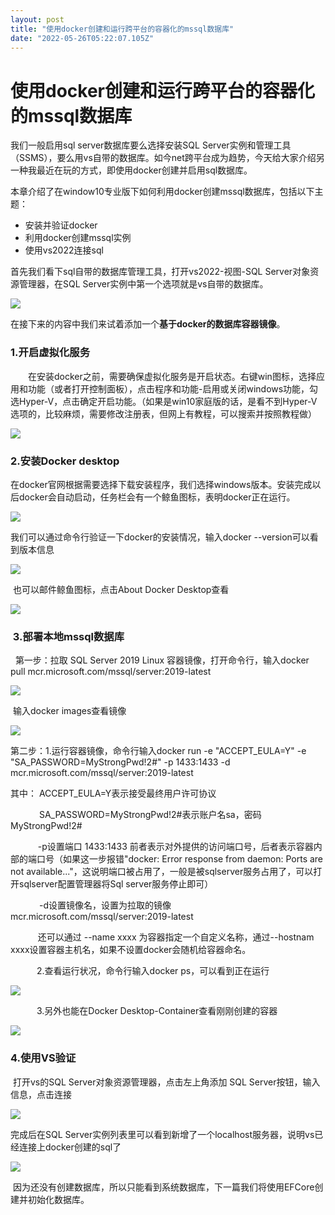 ```yaml
---
layout: post
title: "使用docker创建和运行跨平台的容器化的mssql数据库"
date: "2022-05-26T05:22:07.105Z"
---
```

使用docker创建和运行跨平台的容器化的mssql数据库
=============================

我们一般启用sql server数据库要么选择安装SQL Server实例和管理工具（SSMS），要么用vs自带的数据库。如今net跨平台成为趋势，今天给大家介绍另一种我最近在玩的方式，即使用docker创建并启用sql数据库。

本章介绍了在window10专业版下如何利用docker创建mssql数据库，包括以下主题：

*   安装并验证docker
*   利用docker创建mssql实例
*   使用vs2022连接sql

首先我们看下sql自带的数据库管理工具，打开vs2022-视图-SQL Server对象资源管理器，在SQL Server实例中第一个选项就是vs自带的数据库。

![](https://img2022.cnblogs.com/blog/2281532/202205/2281532-20220525102914351-154916042.png)

在接下来的内容中我们来试着添加一个**基于docker的数据库容器镜像**。

### 1.开启虚拟化服务

　　在安装docker之前，需要确保虚拟化服务是开启状态。右键win图标，选择应用和功能（或者打开控制面板），点击程序和功能-启用或关闭windows功能，勾选Hyper-V，点击确定开启功能。（如果是win10家庭版的话，是看不到Hyper-V选项的，比较麻烦，需要修改注册表，但网上有教程，可以搜索并按照教程做）

![](https://img2022.cnblogs.com/blog/2281532/202205/2281532-20220525105140436-1308426411.png)

### 2.安装Docker desktop

在docker官网根据需要选择下载安装程序，我们选择windows版本。安装完成以后docker会自动启动，任务栏会有一个鲸鱼图标，表明docker正在运行。

![](https://img2022.cnblogs.com/blog/2281532/202205/2281532-20220525110004417-1926951468.png)

我们可以通过命令行验证一下docker的安装情况，输入docker --version可以看到版本信息

![](https://img2022.cnblogs.com/blog/2281532/202205/2281532-20220525110244883-1313043013.png)

 也可以邮件鲸鱼图标，点击About Docker Desktop查看

![](https://img2022.cnblogs.com/blog/2281532/202205/2281532-20220525110353043-2134905481.png)

###  3.部署本地mssql数据库 

  第一步：拉取 SQL Server 2019 Linux 容器镜像，打开命令行，输入docker pull mcr.microsoft.com/mssql/server:2019-latest

![](https://img2022.cnblogs.com/blog/2281532/202205/2281532-20220525110817292-1935592792.png)

 输入docker images查看镜像

![](https://img2022.cnblogs.com/blog/2281532/202205/2281532-20220525111056462-1679777112.png)

第二步：1.运行容器镜像，命令行输入docker run -e "ACCEPT\_EULA=Y" -e "SA\_PASSWORD=MyStrongPwd!2#" -p 1433:1433 -d mcr.microsoft.com/mssql/server:2019-latest

其中： ACCEPT\_EULA=Y表示接受最终用户许可协议

　　　 SA\_PASSWORD=MyStrongPwd!2#表示账户名sa，密码MyStrongPwd!2#

　　    -p设置端口 1433:1433 前者表示对外提供的访问端口号，后者表示容器内部的端口号（如果这一步报错"docker: Error response from daemon: Ports are not available..."，这说明端口被占用了，一般是被sqlserver服务占用了，可以打开sqlserver配置管理器将Sql server服务停止即可）

　　　 -d设置镜像名，设置为拉取的镜像mcr.microsoft.com/mssql/server:2019-latest

　　    还可以通过 --name xxxx 为容器指定一个自定义名称，通过--hostnam xxxx设置容器主机名，如果不设置docker会随机给容器命名。

　　　2.查看运行状况，命令行输入docker ps，可以看到正在运行

![](https://img2022.cnblogs.com/blog/2281532/202205/2281532-20220525145046927-819294981.png)

　　　3.另外也能在Docker Desktop-Container查看刚刚创建的容器

![](https://img2022.cnblogs.com/blog/2281532/202205/2281532-20220525144958972-500228301.png)

### 4.使用VS验证

 打开vs的SQL Server对象资源管理器，点击左上角添加 SQL Server按钮，输入信息，点击连接

![](https://img2022.cnblogs.com/blog/2281532/202205/2281532-20220525114413602-1839121205.png)

完成后在SQL Server实例列表里可以看到新增了一个localhost服务器，说明vs已经连接上docker创建的sql了

![](https://img2022.cnblogs.com/blog/2281532/202205/2281532-20220525141923418-1365685550.png)

 因为还没有创建数据库，所以只能看到系统数据库，下一篇我们将使用EFCore创建并初始化数据库。